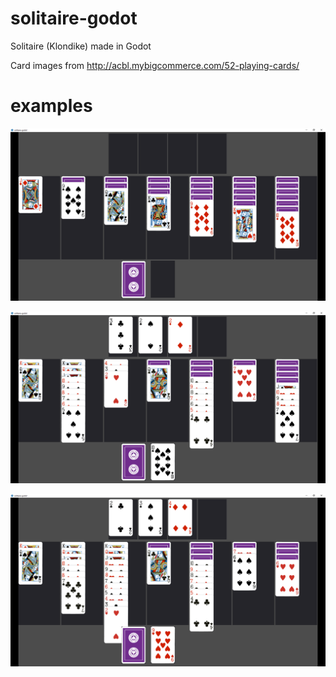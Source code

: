 # solitaire-godot
Solitaire (Klondike) made in Godot

Card images from http://acbl.mybigcommerce.com/52-playing-cards/

# examples
![Example 1](/example-images/example-1.png)

![Example 2](/example-images/example-2.png)

![Example 3](/example-images/example-3.png)